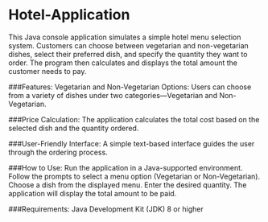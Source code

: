# Hotel-Application
This Java console application simulates a simple hotel menu selection system. Customers can choose between vegetarian and non-vegetarian dishes, select their preferred dish, and specify the quantity they want to order. The program then calculates and displays the total amount the customer needs to pay.

###Features:
Vegetarian and Non-Vegetarian Options: Users can choose from a variety of dishes under two categories—Vegetarian and Non-Vegetarian.

###Price Calculation: The application calculates the total cost based on the selected dish and the quantity ordered.

###User-Friendly Interface: A simple text-based interface guides the user through the ordering process.

###How to Use:
Run the application in a Java-supported environment.
Follow the prompts to select a menu option (Vegetarian or Non-Vegetarian).
Choose a dish from the displayed menu.
Enter the desired quantity.
The application will display the total amount to be paid.

###Requirements:
Java Development Kit (JDK) 8 or higher
